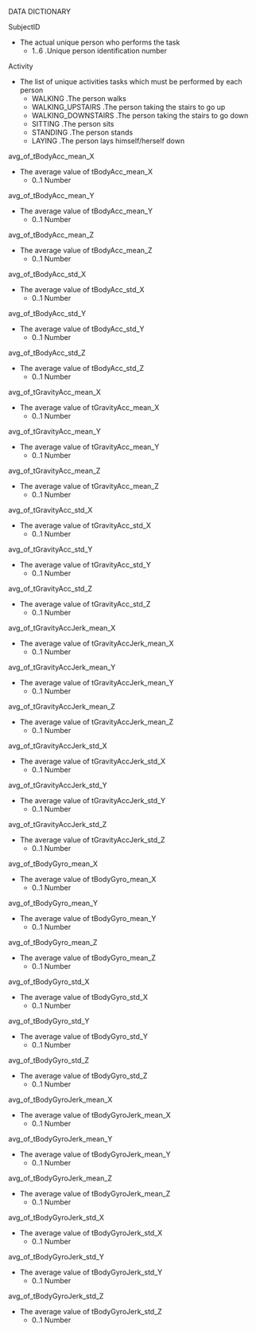 DATA DICTIONARY

SubjectID
* The actual unique person who performs the task
  * 1..6   .Unique person identification number

Activity
* The list of unique activities tasks which must be performed by each person
  * WALKING .The person walks 
  * WALKING_UPSTAIRS .The person taking the stairs to go up 
  * WALKING_DOWNSTAIRS .The person taking the stairs to go down
  * SITTING .The person sits
  * STANDING .The person stands
  * LAYING .The person lays himself/herself down

avg_of_tBodyAcc_mean_X
* The average value of tBodyAcc_mean_X
  * 0..1 Number

avg_of_tBodyAcc_mean_Y
* The average value of tBodyAcc_mean_Y
  * 0..1 Number

avg_of_tBodyAcc_mean_Z
* The average value of tBodyAcc_mean_Z
  * 0..1 Number

avg_of_tBodyAcc_std_X
* The average value of tBodyAcc_std_X
  * 0..1 Number

avg_of_tBodyAcc_std_Y
* The average value of tBodyAcc_std_Y
  * 0..1 Number

avg_of_tBodyAcc_std_Z
* The average value of tBodyAcc_std_Z
  * 0..1 Number

avg_of_tGravityAcc_mean_X
* The average value of tGravityAcc_mean_X
  * 0..1 Number

avg_of_tGravityAcc_mean_Y
* The average value of tGravityAcc_mean_Y
  * 0..1 Number

avg_of_tGravityAcc_mean_Z
* The average value of tGravityAcc_mean_Z
  * 0..1 Number

avg_of_tGravityAcc_std_X
* The average value of tGravityAcc_std_X
  * 0..1 Number

avg_of_tGravityAcc_std_Y
* The average value of tGravityAcc_std_Y
  * 0..1 Number

avg_of_tGravityAcc_std_Z
* The average value of tGravityAcc_std_Z
  * 0..1 Number

avg_of_tGravityAccJerk_mean_X
* The average value of tGravityAccJerk_mean_X
  * 0..1 Number

avg_of_tGravityAccJerk_mean_Y
* The average value of tGravityAccJerk_mean_Y
  * 0..1 Number

avg_of_tGravityAccJerk_mean_Z
* The average value of tGravityAccJerk_mean_Z
  * 0..1 Number

avg_of_tGravityAccJerk_std_X
* The average value of tGravityAccJerk_std_X
  * 0..1 Number

avg_of_tGravityAccJerk_std_Y
* The average value of tGravityAccJerk_std_Y
  * 0..1 Number

avg_of_tGravityAccJerk_std_Z
* The average value of tGravityAccJerk_std_Z
  * 0..1 Number

avg_of_tBodyGyro_mean_X
* The average value of tBodyGyro_mean_X
  * 0..1 Number

avg_of_tBodyGyro_mean_Y
* The average value of tBodyGyro_mean_Y
  * 0..1 Number

avg_of_tBodyGyro_mean_Z
* The average value of tBodyGyro_mean_Z
  * 0..1 Number

avg_of_tBodyGyro_std_X
* The average value of tBodyGyro_std_X
  * 0..1 Number

avg_of_tBodyGyro_std_Y
* The average value of tBodyGyro_std_Y
  * 0..1 Number

avg_of_tBodyGyro_std_Z
* The average value of tBodyGyro_std_Z
  * 0..1 Number

avg_of_tBodyGyroJerk_mean_X
* The average value of tBodyGyroJerk_mean_X
  * 0..1 Number

avg_of_tBodyGyroJerk_mean_Y
* The average value of tBodyGyroJerk_mean_Y
  * 0..1 Number

avg_of_tBodyGyroJerk_mean_Z
* The average value of tBodyGyroJerk_mean_Z
  * 0..1 Number

avg_of_tBodyGyroJerk_std_X
* The average value of tBodyGyroJerk_std_X
  * 0..1 Number

avg_of_tBodyGyroJerk_std_Y
* The average value of tBodyGyroJerk_std_Y
  * 0..1 Number

avg_of_tBodyGyroJerk_std_Z
* The average value of tBodyGyroJerk_std_Z
  * 0..1 Number





